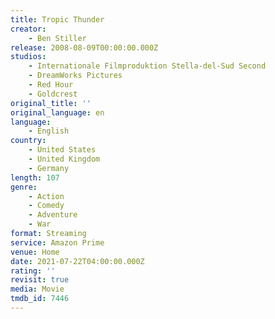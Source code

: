 ```yaml
---
title: Tropic Thunder
creator:
    - Ben Stiller
release: 2008-08-09T00:00:00.000Z
studios:
    - Internationale Filmproduktion Stella-del-Sud Second
    - DreamWorks Pictures
    - Red Hour
    - Goldcrest
original_title: ''
original_language: en
language:
    - English
country:
    - United States
    - United Kingdom
    - Germany
length: 107
genre:
    - Action
    - Comedy
    - Adventure
    - War
format: Streaming
service: Amazon Prime
venue: Home
date: 2021-07-22T04:00:00.000Z
rating: ''
revisit: true
media: Movie
tmdb_id: 7446
---
```



